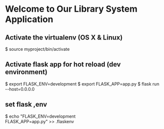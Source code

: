 # Welcome to Our Library System Application

## Activate the virtualenv (OS X & Linux)
$ source myproject/bin/activate
## Activate flask app for hot reload (dev environment)
$ export FLASK_ENV=development 
$ export FLASK_APP=app.py
$ flask run --host=0.0.0.0
## set flask ,env
$ echo "FLASK_ENV=development \
FLASK_APP=app.py" >> .flaskenv
